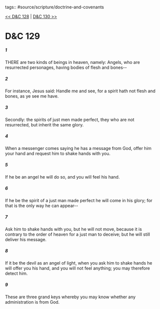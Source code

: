 tags:: #source/scripture/doctrine-and-covenants

[<< D&C 128](doctrine-and-covenants/D&C_128.md) | [D&C 130 >>](doctrine-and-covenants/D&C_130.md)

# D&C 129

##### 1

THERE are two kinds of beings in heaven, namely: Angels, who are resurrected personages, having bodies of flesh and bones--

##### 2

For instance, Jesus said: Handle me and see, for a spirit hath not flesh and bones, as ye see me have.

##### 3

Secondly: the spirits of just men made perfect, they who are not resurrected, but inherit the same glory.

##### 4

When a messenger comes saying he has a message from God, offer him your hand and request him to shake hands with you.

##### 5

If he be an angel he will do so, and you will feel his hand.

##### 6

If he be the spirit of a just man made perfect he will come in his glory; for that is the only way he can appear--

##### 7

Ask him to shake hands with you, but he will not move, because it is contrary to the order of heaven for a just man to deceive; but he will still deliver his message.

##### 8

If it be the devil as an angel of light, when you ask him to shake hands he will offer you his hand, and you will not feel anything; you may therefore detect him.

##### 9

These are three grand keys whereby you may know whether any administration is from God.
